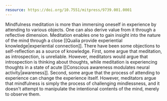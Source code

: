 ```yaml
---
resource: https://doi.org/10.7551/mitpress/9739.001.0001
---
```


Mindfulness meditation is more than immersing oneself in experience by attending to various objects. One can also derive value from it through a reflective dimension. Meditation enables one to gain insight into the nature of the mind through a close [[Qualia provide experiential knowledge|experiential connection]]. There have been some objections to self-reflection as a source of knowledge. First, some argue that meditation, as introspection, is unreliable. However, meditators would argue that introspection is thinking about thoughts, while meditation is experiencing thoughts in a state of acute [[Conscious awareness modulates neural activity|awareness]]. Second, some argue that the process of attending to experience can change the experience itself. However, meditators argue that mindfulness is simply the process of challenging mindlessness, and it doesn't attempt to manipulate the intentional contents of the mind, merely to observe them.   